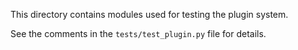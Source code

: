 <!--

SPDX-FileCopyrightText: openSTB contributors
SPDX-License-Identifier: CC0-1.0

-->

This directory contains modules used for testing the plugin system.

See the comments in the `tests/test_plugin.py` file for details.

